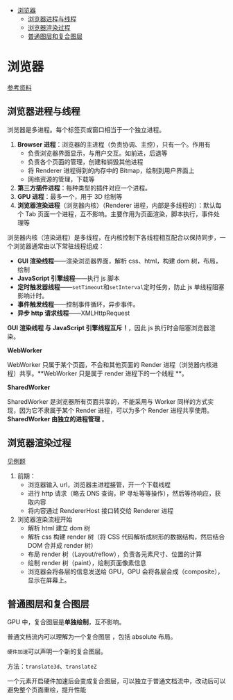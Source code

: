 <!-- TOC -->

- [浏览器](#浏览器)
  - [浏览器进程与线程](#浏览器进程与线程)
  - [浏览器渲染过程](#浏览器渲染过程)
  - [普通图层和复合图层](#普通图层和复合图层)

<!-- /TOC -->

# 浏览器

[参考资料](http://www.dailichun.com/2018/01/21/js_singlethread_eventloop.html)

## 浏览器进程与线程

浏览器是多进程。每个标签页或窗口相当于一个独立进程。

1.  **Browser 进程**：浏览器的主进程（负责协调、主控），只有一个。作用有
    - 负责浏览器界面显示，与用户交互。如前进，后退等
    - 负责各个页面的管理，创建和销毁其他进程
    - 将 Renderer 进程得到的内存中的 Bitmap，绘制到用户界面上
    - 网络资源的管理，下载等
2.  **第三方插件进程**：每种类型的插件对应一个进程。
3.  **GPU 进程**：最多一个，用于 3D 绘制等
4.  **浏览器渲染进程**（浏览器内核）（Renderer 进程，内部是多线程的）：默认每个 Tab 页面一个进程，互不影响。主要作用为页面渲染，脚本执行，事件处理等

浏览器内核（渲染进程）是多线程，在内核控制下各线程相互配合以保持同步，一个浏览器通常由以下常驻线程组成：

- **GUI 渲染线程**——渲染浏览器界面，解析 css、html，构建 dom 树，布局，绘制
- **JavaScript 引擎线程**——执行 js 脚本
- **定时触发器线程**——`setTimeout`和`setInterval`定时任务，防止 js 单线程阻塞影响计时。
- **事件触发线程**——控制事件循环，异步事件。
- **异步 http 请求线程**——XMLHttpRequest

**GUI 渲染线程 与 JavaScript 引擎线程互斥！**，因此 js 执行时会阻塞浏览器渲染。

**WebWorker**

WebWorker 只属于某个页面，不会和其他页面的 Render 进程（浏览器内核进程）共享。**WebWorker 只是属于 render 进程下的一个线程 **。

**SharedWorker**

SharedWorker 是浏览器所有页面共享的，不能采用与 Worker 同样的方式实现，因为它不隶属于某个 Render 进程，可以为多个 Render 进程共享使用。**SharedWorker 由独立的进程管理** 。

## 浏览器渲染过程

[见例题](./例题.md)

1.  前期：
    - 浏览器输入 url，浏览器主进程接管，开一个下载线程
    - 进行 http 请求（略去 DNS 查询，IP 寻址等等操作），然后等待响应，获取内容
    - 将内容通过 RendererHost 接口转交给 Renderer 进程
2.  浏览器渲染流程开始
    - 解析 html 建立 dom 树
    - 解析 css 构建 render 树（将 CSS 代码解析成树形的数据结构，然后结合 DOM 合并成 render 树）
    - 布局 render 树（Layout/reflow），负责各元素尺寸、位置的计算
    - 绘制 render 树（paint），绘制页面像素信息
    - 浏览器会将各层的信息发送给 GPU，GPU 会将各层合成（composite），显示在屏幕上。

## 普通图层和复合图层

GPU 中，复合图层是**单独绘制**，互不影响。

普通文档流内可以理解为一个复合图层 ，包括 absolute 布局。

`硬件加速`可以声明一个新的复合图层。

方法：`translate3d`、`translateZ`

一个元素开启硬件加速后会变成复合图层，可以独立于普通文档流中，改动后可以避免整个页面重绘，提升性能
